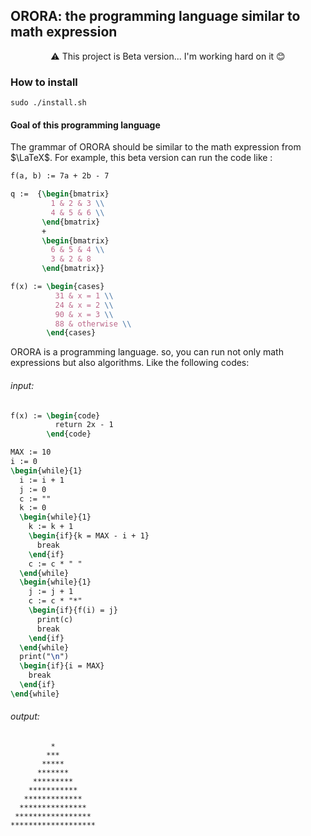 ## ORORA: the programming language similar to math expression
<div align="center">
⚠️ This project is Beta version... I'm working hard on it 😊
</div>

### How to install
```shell
sudo ./install.sh
```

#### Goal of this programming language
The grammar of ORORA should be similar to the math expression from $\LaTeX$. For example, this beta version can run the code like :

```latex
f(a, b) := 7a + 2b - 7

q :=  {\begin{bmatrix}
         1 & 2 & 3 \\
         4 & 5 & 6 \\
       \end{bmatrix} 
       + 
       \begin{bmatrix}
         6 & 5 & 4 \\
         3 & 2 & 8
       \end{bmatrix}}

f(x) := \begin{cases}
          31 & x = 1 \\
          24 & x = 2 \\
          90 & x = 3 \\
          88 & otherwise \\
        \end{cases}
```

ORORA is a programming language. so, you can run not only math expressions but also algorithms. Like the following codes:
###### input:
```latex
f(x) := \begin{code}
          return 2x - 1
        \end{code}

MAX := 10
i := 0
\begin{while}{1}
  i := i + 1
  j := 0
  c := ""
  k := 0
  \begin{while}{1}
    k := k + 1
    \begin{if}{k = MAX - i + 1}
      break
    \end{if}
    c := c * " "
  \end{while}
  \begin{while}{1}
    j := j + 1
    c := c * "*"
    \begin{if}{f(i) = j}
      print(c)
      break
    \end{if}
  \end{while}
  print("\n")
  \begin{if}{i = MAX}
    break
  \end{if}
\end{while}
```
###### output:
```console
         *
        ***
       *****
      *******
     *********
    ***********
   *************
  ***************
 *****************
*******************
```
